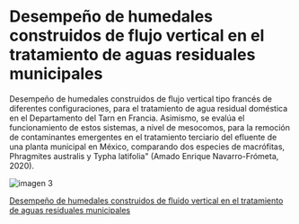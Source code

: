 # Desempeño de humedales construidos de flujo vertical en el tratamiento de aguas residuales municipales 

Desempeño de humedales construidos de flujo vertical tipo francés de diferentes configuraciones, para el tratamiento de agua residual doméstica en el Departamento del Tarn en Francia. Asimismo, se evalúa el funcionamiento de estos sistemas, a nivel de mesocomos, para la remoción de contaminantes emergentes en el tratamiento terciario del efluente de una planta municipal en México, comparando dos especies de macrófitas, Phragmites australis y Typha latifolia" (Amado Enrique Navarro-Frómeta, 2020).

![imagen 3](https://user-images.githubusercontent.com/118635410/248643420-72280add-8182-4fc4-a1fc-536afc7c7caa.png)

[Desempeño de humedales construidos de fluido vertical en el tratamiento de aguas residuales municipales](https://github.com/Ale24k/Repositorio-Proyecto/blob/main/Contexto/Contexto%20Cient%C3%ADfico/443565548001.pdf)
